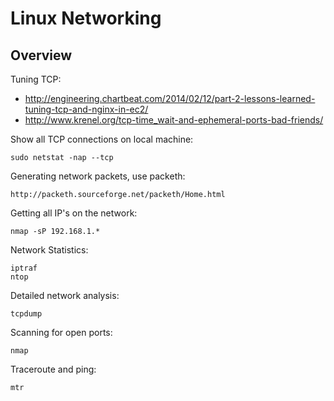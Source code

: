Linux Networking
================

Overview
--------

Tuning TCP:
* http://engineering.chartbeat.com/2014/02/12/part-2-lessons-learned-tuning-tcp-and-nginx-in-ec2/
* http://www.krenel.org/tcp-time_wait-and-ephemeral-ports-bad-friends/ 

Show all TCP connections on local machine:

    sudo netstat -nap --tcp
    
Generating network packets, use packeth:

    http://packeth.sourceforge.net/packeth/Home.html
    
Getting all IP's on the network:

    nmap -sP 192.168.1.*

Network Statistics:

    iptraf
    ntop
    
Detailed network analysis:

    tcpdump

Scanning for open ports:

    nmap

Traceroute and ping:

    mtr
    
